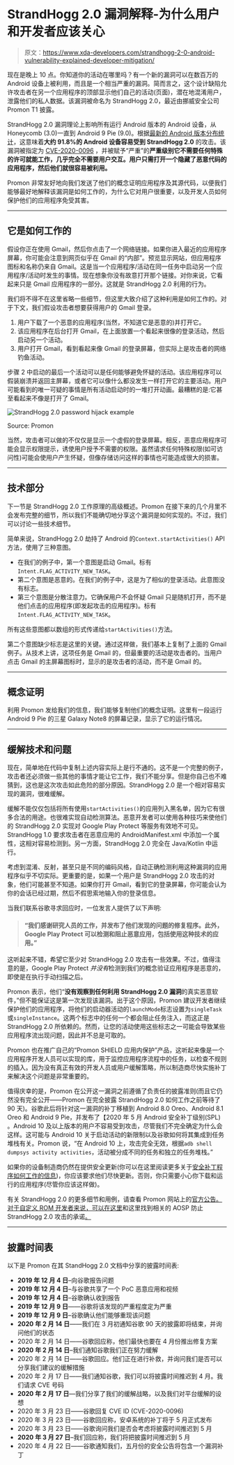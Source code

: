 # StrandHogg 2.0 漏洞解释-为什么用户和开发者应该关心

> 原文：<https://www.xda-developers.com/strandhogg-2-0-android-vulnerability-explained-developer-mitigation/>

现在是晚上 10 点。你知道你的活动在哪里吗？有一个新的漏洞可以在数百万的 Android 设备上被利用，而且是一个相当严重的漏洞。简而言之，这个设计缺陷允许攻击者在另一个应用程序的顶部显示他们自己的活动(页面)，潜在地混淆用户，泄露他们的私人数据。该漏洞被命名为 StrandHogg 2.0，最近由挪威安全公司 Promon T1 披露。

StrandHogg 2.0 漏洞理论上影响所有运行 Android 版本的 Android 设备，从 Honeycomb (3.0)一直到 Android 9 Pie (9.0)。根据[最新的 Android 版本分布统计](https://www.xda-developers.com/android-version-distribution-statistics-android-studio/)，这意味着**大约 91.8%的 Android 设备容易受到 StrandHogg 2.0** 的攻击。该漏洞被指定为 [CVE-2020-0096](https://nvd.nist.gov/vuln/detail/CVE-2020-0096) ，并被赋予“严重”的**严重级别它不需要任何特殊的许可就能工作，几乎完全不需要用户交互。用户只需打开一个隐藏了恶意代码的应用程序，然后他们就很容易被利用。**

Promon 非常友好地向我们发送了他们的概念证明应用程序及其源代码，以便我们能够最好地解释该漏洞是如何工作的，为什么它对用户很重要，以及开发人员如何保护他们的应用程序免受其害。

* * *

## 它是如何工作的

假设你正在使用 Gmail，然后你点击了一个网络链接。如果你进入最近的应用程序屏幕，你可能会注意到网页似乎在 Gmail 的“内部”。预览显示网站，但应用程序图标和名称仍来自 Gmail。这是当一个应用程序/活动在同一任务中启动另一个应用程序/活动时发生的事情。现在想象你没有故意打开那个链接。对你来说，它看起来只是 Gmail 应用程序的一部分。这就是 StrandHogg 2.0 利用的行为。

我们将不得不在这里省略一些细节，但这里大致介绍了这种利用是如何工作的。对于下文，我们假设攻击者想要获得用户的 Gmail 登录。

1.  用户下载了一个恶意的应用程序(当然，不知道它是恶意的)并打开它。
2.  该应用程序在后台打开 Gmail，在上面放置一个看起来很像的登录活动，然后启动另一个活动。
3.  用户打开 Gmail，看到看起来像 Gmail 的登录屏幕，但实际上是攻击者的网络钓鱼活动。

步骤 2 中启动的最后一个活动可以是任何能够避免怀疑的活动。该应用程序可以假装崩溃并返回主屏幕，或者它可以像什么都没发生一样打开它的主要活动。用户可能看到的唯一可疑的事情是所有活动启动时的一堆打开动画。最糟糕的是:它甚至看起来不像是打开了 Gmail。

 <picture>![StrandHogg 2.0 password hijack example](img/e4ce101f67349f4900ab17a6b608117d.png)</picture> 

Source: Promon

当然，攻击者可以做的不仅仅是显示一个虚假的登录屏幕。相反，恶意应用程序可能会显示权限提示，诱使用户授予不需要的权限。虽然请求任何特殊权限(如可访问性)可能会使用户产生怀疑，但像存储访问这样的事情也可能造成很大的损害。

* * *

## 技术部分

下一节是 StrandHogg 2.0 工作原理的高级概述。Promon 在接下来的几个月里不会发布完整的细节，所以我们不能确切地分享这个漏洞是如何实现的。不过，我们可以讨论一些技术细节。

简单来说，StrandHogg 2.0 劫持了 Android 的`Context.startActivities()` API 方法，使用了三种意图。

*   在我们的例子中，第一个意图是启动 Gmail。标有`Intent.FLAG_ACTIVITY_NEW_TASK`。
*   第二个意图是恶意的。在我们的例子中，这是为了相似的登录活动。此意图没有标志。
*   第三个意图是分散注意力。它确保用户不会怀疑 Gmail 只是随机打开，而不是他们点击的应用程序(即发起攻击的应用程序)。标有`Intent.FLAG_ACTIVITY_NEW_TASK`。

所有这些意图都以数组的形式传递给`startActivities()`方法。

第二个意图缺少标志是这里的关键。通过这样做，我们基本上复制了上面的 Gmail 例子。从技术上讲，这项任务是 Gmail 的，但最重要的活动是攻击者的。当用户点击 Gmail 的主屏幕图标时，显示的是攻击者的活动，而不是 Gmail 的。

* * *

## 概念证明

利用 Promon 发给我们的信息，我们能够复制他们的概念证明。这里有一段运行 Android 9 Pie 的三星 Galaxy Note8 的屏幕记录，显示了它的运行情况。

* * *

## 缓解技术和问题

现在，简单地在代码中复制上述内容实际上是行不通的。这不是一个完整的例子，攻击者还必须做一些其他的事情才能让它工作，我们不能分享。但是你自己也不难猜到，这也是这次攻击如此危险的部分原因。StrandHogg 2.0 是一个相对容易实现的漏洞，很难缓解。

缓解不能仅仅包括将所有使用`startActivities()`的应用列入黑名单，因为它有很多合法的用途。也很难实现自动检测算法。恶意开发者可以使用各种技巧来使他们的 StrandHogg 2.0 实现对 Google Play Protect 等服务有效地不可见。StrandHogg 1.0 要求攻击者在恶意应用的 AndroidManifest.xml 中添加一个属性，这相对容易检测到。另一方面，StrandHogg 2.0 完全在 Java/Kotlin 中运行。

考虑到混淆、反射，甚至只是不同的编码风格，自动正确检测利用这种漏洞的应用程序似乎不切实际。更重要的是，如果一个用户是 StrandHogg 2.0 攻击的对象，他们可能甚至不知道。如果你打开 Gmail，看到它的登录屏幕，你可能会认为你的会话已经过期，然后不假思索地输入你的登录信息。

当我们联系谷歌寻求回应时，一位发言人提供了以下声明:

> #### “我们感谢研究人员的工作，并发布了他们发现的问题的修复程序。此外，Google Play Protect 可以检测和阻止恶意应用，包括使用这种技术的应用。”

这听起来不错，希望它至少对 StrandHogg 2.0 攻击有一些效果。不过，值得注意的是，Google Play Protect *并没有*检测到我们的概念验证应用程序是恶意的，即使是在执行手动扫描之后。

Promon 表示，他们“**没有观察到任何利用 StrandHogg 2.0 漏洞**的真实恶意软件，”但不能保证这是第一次发现该漏洞。出于这个原因，Promon 建议开发者继续保护他们的应用程序，将他们的启动器活动的`launchMode`标志设置为`singleTask`或`singleInstance`。这两个标志中的任何一个都会阻止任务注入，而这正是 StrandHogg 2.0 所依赖的。然而，让您的活动使用这些标志之一可能会导致某些应用程序流出现问题，因此并不总是可取的。

Promon 也在推广自己的“Promon SHIELD 应用内保护”产品，这听起来像是一个应用程序开发人员可以实现的库，用于监控应用程序流程中的任务，以检查不规则的插入。因为没有真正有效的开发人员或用户缓解策略，所以制造商尽快实施补丁来解决这个问题是非常重要的。

值得庆幸的是，Promon 在公开这一漏洞之前遵循了负责任的披露准则(而且它仍然没有完全公开——Promon 在完全披露 StrandHogg 2.0 如何工作之前等待了 90 天)。谷歌此后将针对这一漏洞的补丁移植到 Android 8.0 Oreo、Android 8.1 Oreo 和 Android 9 Pie，并发布了【2020 年 5 月 Android 安全补丁级别(SPL) 。Android 10 及以上版本的用户不容易受到攻击，尽管我们不完全确定为什么会这样。这可能与 Android 10 关于启动活动的新限制以及谷歌如何将其集成到任务堆栈有关。Promon 说，“在 Android 10 上，攻击完全无效，根据`adb shell dumpsys activity activities`，活动被分成不同的任务和独立的任务堆栈。”

如果你的设备制造商仍然在提供安全更新(你可以在这里阅读更多关于[安全补丁程序如何工作的信息](https://www.xda-developers.com/how-android-security-patch-updates-work/))，你应该要求他们尽快更新。否则，你只需要小心你下载和运行的应用程序(尽管你应该这样做)。

有关 StrandHogg 2.0 的更多细节和用例，请查看 Promon 网站上的[官方公告。对于自定义 ROM 开发者来说，可以在这里](https://promon.co/strandhogg-2-0/)和这里找到相关的 AOSP 防止 StrandHogg 2.0 攻击的承诺[。](https://android.googlesource.com/platform/frameworks/base/+/a952197bd161ac0e03abc6acb5f48e4ec2a56e9d)

* * *

## 披露时间表

以下是 Promon 在其 StandHogg 2.0 文档中分享的披露时间表:

*   **2019 年 12 月 4 日**–向谷歌报告问题
*   **2019 年 12 月 4 日**–与谷歌共享了一个 PoC 恶意应用和视频
*   **2019 年 12 月 4 日**–谷歌确认收到报告
*   **2019 年 12 月 9 日**——谷歌将该发现的严重程度定为严重
*   **2019 年 12 月 9 日**–谷歌确认他们能够重现该问题
*   **2020 年 2 月 14 日**——我们在 3 月初通知谷歌 90 天的披露即将结束，并询问他们的状态
*   2020 年 2 月 14 日——谷歌回应称，他们最快也要在 4 月份推出修复方案
*   **2020 年 2 月 14 日**–我们通知谷歌我们正在努力缓解
*   2020 年 2 月 14 日——谷歌回应。他们正在进行补救，并询问我们是否可以分享我们建议的缓解措施
*   2020 年 2 月 17 日——我们通知谷歌，我们可以将披露时间推迟到 4 月。我们请求 CVE 号码
*   **2020 年 2 月 17 日**—我们分享了我们的缓解战略，以及我们对平台缓解的设想
*   2020 年 3 月 23 日——谷歌回复 CVE ID (CVE-2020-0096)
*   2020 年 3 月 23 日——谷歌回应称，安卓系统的补丁将于 5 月正式发布
*   2020 年 3 月 23 日——谷歌询问我们是否会考虑将披露时间推迟到 5 月
*   **2020 年 3 月 27 日**–我们回应称，我们将把披露时间推迟到 5 月
*   2020 年 4 月 22 日——谷歌通知我们，五月份的安全公告将包含一个漏洞补丁
